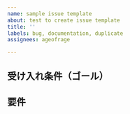 ```yaml
---
name: sample issue template
about: test to create issue template
title: ''
labels: bug, documentation, duplicate
assignees: ageofrage

---
```


## 受け入れ条件（ゴール）

## 要件
